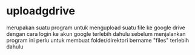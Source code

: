 # uploadgdrive
merupakan suatu program untuk mengupload suatu file ke google drive dengan cara login ke akun google terlebih dahulu
sebelum menjalankan program ini perlu untuk membuat folder/direktori bername "files" terlebih dahulu
